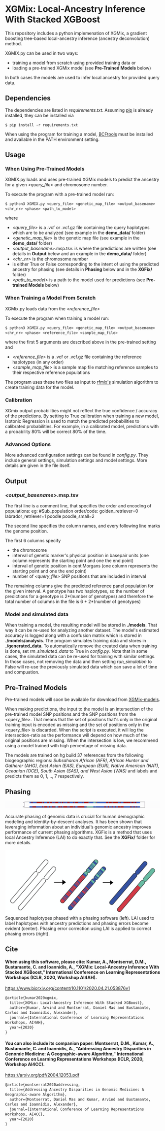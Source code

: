 # XGMix: Local-Ancestry Inference With Stacked XGBoost

This repository includes a python implemenation of XGMix, a gradient boosting tree-based local-ancestry inference (ancestry deconvolution) method. 

XGMIX.py can be used in two ways:

- training a model from scratch using provided training data or 
- loading a pre-trained XGMix model (see **Pre-Trained Models** below)

In both cases the models are used to infer local ancestry for provided query data.

## Dependencies
The dependencies are listed in *requirements.txt*. Assuming [pip](https://pip.pypa.io/en/stable/) is already installed, they can be installed via
```
$ pip install -r requirements.txt
```
When using the program for training a model, [BCFtools](http://samtools.github.io/bcftools/bcftools.html) must be installed and available in the PATH environment setting.

## Usage

### When Using Pre-Trained Models
XGMIX.py loads and uses pre-trained XGMix models to predict the ancestry for a given *<query_file>* and chromosome number. 

To execute the program with a pre-trained model run:
```
$ python3 XGMIX.py <query_file> <genetic_map_file> <output_basename> <chr_nr> <phase> <path_to_model> 
```

where 
- *<query_file>* is a .vcf or .vcf.gz file containing the query haplotypes which are to be analyzed (see example in the **demo_data/** folder)
- *<genetic_map_file>* is the genetic map file (see example in the **demo_data/** folder)
- *<output_basename>*.msp.tsv. is where the predictions are written (see details in **Output** below and an example in the **demo_data/** folder)
- *<chr_nr>* is the chromosome number
- *<phase>* is either True or False corresponding to the intent of using the predicted ancestry for phasing (see details in **Phasing** below and in the **XGFix/** folder)
- *<path_to_model>* is a path to the model used for predictions (see **Pre-trained Models** below)

### When Training a Model From Scratch
XGMix.py loads data from the *<reference_file>* 

To execute the program when training a model run:
```
$ python3 XGMIX.py <query_file> <genetic_map_file> <output_basename> <chr_nr> <phase> <reference_file> <sample_map_file>
```

where the first 5 arguments are described above in the pre-trained setting and 
- *<reference_file>* is a .vcf or .vcf.gz file containing the reference haplotypes (in any order)
- *<sample_map_file>* is a sample map file matching reference samples to their respective reference populations

The program uses these two files as input to [rfmix's](https://github.com/slowkoni/rfmix) simulation algorithm to create training data for the model.

### Calibration
XGmix output probabilities might not reflect the true confidence / accuracy of the predictions. By setting to True calibration when training a new model, Isotonic Regression is used to match the predicted probabilities to calibrated probabilities. For example, in a calibrated model, predictions with a probability 80% will be correct 80% of the time.

### Advanced Options
More advanced configuration settings can be found in *config.py*. 
They include general settings, simulation settings and model settings. More details are given in the file itself.

## Output

### *<output_basename>*.msp.tsv
The first line is a comment line, that specifies the order and encoding of populations: eg:
#Sub_population order/code: golden_retriever=0 labrador_retriever=1 poodle poodle_small=2

The second line specifies the column names, and every following line marks the genome position.

The first 6 columns specify
- the chromosome
- interval of genetic marker's physical position in basepair units (one column represents the starting point and one the end point)
- interval of genetic position in centiMorgans (one column represents the starting point and one the end point)
- number of *<query_file>* SNP positions that are included in interval

The remaining columns give the predicted reference panel population for the given interval. A genotype has two haplotypes, so the number of predictions for a genotype is 2*(number of genotypes) and therefore the total number of columns in the file is 6 + 2*(number of genotypes)

### Model and simulated data
When training a model, the resulting model will be stored in **./models**. That way it can be re-used for analyzing another dataset.
The model's estimated accuracy is logged along with a confusion matrix which is stored in **./models/analysis**.
The program simulates training data and stores in **./generated_data**. To automatically remove the created data when training is done,
set *rm_simulated_data* to True in *config.py*. Note that in some cases, the simulated data can be re-used for training with similar settings. 
In those cases, not removing the data and then setting *run_simulation* to False will re-use the previously simulated data which can save a lot of time and compuation.

## Pre-Trained Models

Pre-trained models will soon be available for download from [XGMix-models](https://github.com/AI-sandbox/XGMix-models).

When making predictions, the input to the model is an intersection of the pre-trained model SNP positions and the SNP positions from the <query_file>. That means that the set of positions that's only in the original training input is encoded as missing and the set of positions only in the <query_file> is discarded. When the script is executed, it will log the intersection-ratio as the performance will depend on how much of the original positions are missing. When the intersection is low, we recommend using a model trained with high percentage of missing data.

The models are trained on hg build 37 references from the following biogeographic regions: *Subsaharan African (AFR), African Hunter and Gatherer (AHG), East Asian (EAS), European (EUR), Native American (NAT), Oceanian (OCE), South Asian (SAS), and West Asian (WAS)* and labels and predicts them as 0, 1, .., 7 respectively.

## Phasing


![Visualization of the process](XGFix/figures/XGFix.gif)


Accurate phasing of genomic data is crucial for human demographic modeling and identity-by-descent analyses. It has been shown that leveraging information about an individual’s genomic ancestry improves performance of current phasing algorithms. XGFix is a method that uses local Ancestry Inference (LAI) to do exactly that. See the **XGFix/** folder for more details. 

![Local Ancestry for Phasing Error Correction](XGFix/figures/laipec_resized.png)
Sequenced haplotypes phased with a phasing software (left). LAI used to label haplotypes with ancestry predictions and phasing errors become evident (center). Phasing error correction using LAI is applied to correct phasing errors (right).



## Cite

#### When using this software, please cite: Kumar, A., Montserrat, D.M., Bustamante, C. and Ioannidis, A., "XGMix: Local-Ancestry Inference With Stacked XGBoost," International Conference on Learning Representations Workshops (ICLR, 2020, Workshop AI4AH).

https://www.biorxiv.org/content/10.1101/2020.04.21.053876v1

```
@article{kumar2020xgmix,
  title={XGMix: Local-Ancestry Inference With Stacked XGBoost},
  author={Kumar, Arvind and Montserrat, Daniel Mas and Bustamante, Carlos and Ioannidis, Alexander},
  journal={International Conference of Learning Representations Workshops, AI4AH},
  year={2020}
}
```

#### You can also include its companion paper: Montserrat, D.M., Kumar, A., Bustamante, C. and Ioannidis, A., "Addressing Ancestry Disparities in Genomic Medicine: A Geographic-aware Algorithm," International Conference on Learning Representations Workshops (ICLR, 2020, Workshop AI4CC).

https://arxiv.org/pdf/2004.12053.pdf

```
@article{montserrat2020addressing,
  title={Addressing Ancestry Disparities in Genomic Medicine: A Geographic-aware Algorithm},
  author={Montserrat, Daniel Mas and Kumar, Arvind and Bustamante, Carlos and Ioannidis, Alexander},
  journal={International Conference of Learning Representations Workshops, AI4CC},
  year={2020}
}
```



